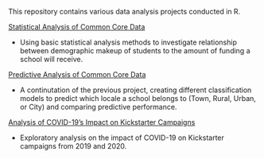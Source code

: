 This repository contains various data analysis projects conducted in R. 

[Statistical Analysis of Common Core Data](https://rpubs.com/coreqan/common-core)

* Using basic statistical analysis methods to investigate relationship between demographic makeup of students to the amount of funding a school will receive.

[Predictive Analysis of Common Core Data](https://rpubs.com/coreqan/common-core-2)

* A continutation of the previous project, creating different classification models to predict which locale a school belongs to (Town, Rural, Urban, or City) and comparing predictive performance.

[Analysis of COVID-19’s Impact on Kickstarter Campaigns](https://rpubs.com/coreqan/covid-kickstarter)

* Exploratory analysis on the impact of COVID-19 on Kickstarter campaigns from 2019 and 2020.
